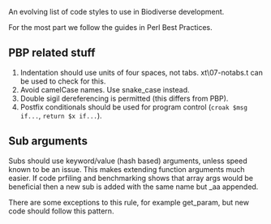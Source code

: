 An evolving list of code styles to use in Biodiverse development.

For the most part we follow the guides in Perl Best Practices.

## PBP related stuff ##
1.  Indentation should use units of four spaces, not tabs.  xt\07-notabs.t can be used to check for this. 
2.  Avoid camelCase names.  Use snake_case instead.
3.  Double sigil dereferencing is permitted (this differs from PBP).
4.  Postfix conditionals should be used for program control (```croak $msg if...```, ```return $x if...```).

## Sub arguments ##
Subs should use keyword/value (hash based) arguments, unless speed known to be an issue.  This makes extending function arguments much easier.  If code prfiling and benchmarking shows that array args would be beneficial then a new sub is added with the same name but _aa appended.  

There are some exceptions to this rule, for example get_param, but new code should follow this pattern.

